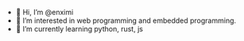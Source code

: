 - 👋 Hi, I’m @enximi
- 👀 I’m interested in web programming and embedded programming.
- 🌱 I’m currently learning python, rust, js

<!---
enximi/enximi is a ✨ special ✨ repository because its `README.md` (this file) appears on your GitHub profile.
You can click the Preview link to take a look at your changes.
--->
